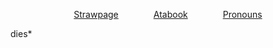 <p align="center">
  <a href="https://deepinkman.straw.page">Strawpage</a>    <a href="https://deepinkman.atabook.org">Atabook</a>    <a href="https://pronouns.cc/@deepinkman">Pronouns</a>
  
dies*
